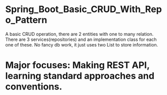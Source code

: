 # Spring_Boot_Basic_CRUD_With_Repo_Pattern

A basic CRUD operation, there are 2 entities with one to many relation. 
There are 3 services(repositories) and an implementation class for each one of these. 
No fancy db work, it just uses two List to store information. 
# Major focuses: Making REST API, learning standard approaches and conventions. 
